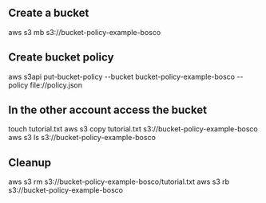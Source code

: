 ## Create a bucket

aws s3 mb s3://bucket-policy-example-bosco

## Create bucket policy

aws s3api put-bucket-policy --bucket bucket-policy-example-bosco --policy file://policy.json

## In the other account access the bucket

touch tutorial.txt
aws s3 copy tutorial.txt s3://bucket-policy-example-bosco
aws s3 ls s3://bucket-policy-example-bosco

## Cleanup

aws s3 rm s3://bucket-policy-example-bosco/tutorial.txt
aws s3 rb s3://bucket-policy-example-bosco